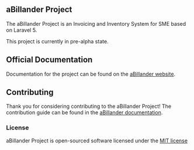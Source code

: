 ## aBillander Project

The aBillander Project is an Invoicing and Inventory System for SME based on Laravel 5.

This project is currently in pre-alpha state.

## Official Documentation

Documentation for the project can be found on the [aBillander website](http://abillander.com/docs).

## Contributing

Thank you for considering contributing to the aBillander Project! The contribution guide can be found in the [aBillander documentation](http://abillander.com/docs/contributions).

### License

aBillander Project is open-sourced software licensed under the [MIT license](http://opensource.org/licenses/MIT)
